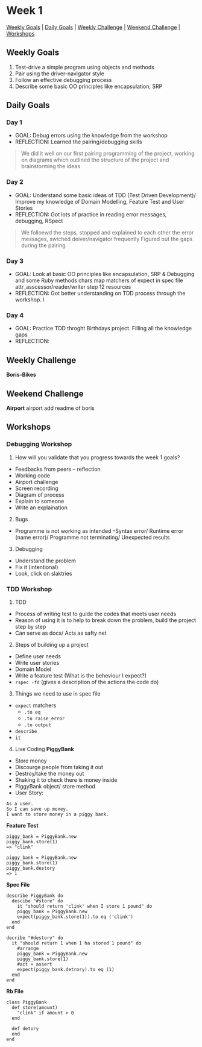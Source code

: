 # Week 1

[Weekly Goals]() | [Daily Goals]() | [Weekly Challenge]() | [Weekend Challenge]() | [Workshops]()



## Weekly Goals

1. Test-drive a simple program using objects and methods
2. Pair using the driver-navigator style
3. Follow an effective debugging process
4. Describe some basic OO principles like encapsulation, SRP

## Daily Goals
### Day 1
- GOAL: Debug errors using the knowledge from the workshop
- REFLECTION: Learned the pairing/debugging skills
> We did it well on our first pairing programming of the project, working on diagrams which outlined the structure of the project and brainstorming the ideas

### Day 2
- GOAL: Understand some basic ideas of TDD (Test Driven Development)/ Improve my knowledge of Domain Modelling, Feature Test and User Stories
- REFLECTION: Got lots of practice in reading error messages, debugging, RSpect
> We folloewd the steps, stopped and explained to each other the error messages, swiched deiver/navigator frequently
> Figured out the gaps during the pairing

### Day 3
- GOAL: Look at basic OO principles like encapsulation, SRP & Debugging and some Ruby methods
chars map
matchers of expect in spec file
attr_asscessor/reader/writer
step 12 resources
- REFLECTION: Got better understanding on TDD process through the workshop. l

### Day 4
- GOAL: Practice TDD throght Birthdays project. Filling all the knowledge gaps
- REFLECTION:


## Weekly Challenge
**Boris-Bikes**


## Weekend Challenge
**Airport**
airport
add readme of boris


## Workshops

### Debugging Workshop

1. How will you validate that you progress towards the week 1 goals?
-	Feedbacks from peers – reflection
-	Working code 
-	Airport challenge
-	Screen recording
-	Diagram of process
-	Explain to someone
-	Write an explaination

2. Bugs
-	Programme is not working as intended –Syntax error/ Runtime error (name error)/ Programme not terminating/ Unexpected results

3. Debugging
-	Understand the problem
-	Fix it (intentional)
-	Look, click on slaktries

### TDD Workshop

1. TDD
- Process of writing test to guide the codes that meets user needs
- Reason of using it is to help to break down the problem, build the project step by step
- Can serve as docs/ Acts as safty net

2. Steps of building up a project
- Define user needs
- Write user stories
- Domain Model
- Write a feature test (What is the beheviour I expect?)
- `rspec -fd` (gives a description of the actions the code do)

3. Things we need to use in spec file
- `expect` matchers
    - `.to eq`
    - `.to raise_error`
    - `.to output`
- `describe`
- `it`

4. Live Coding
**PiggyBank**
- Store money
- Discourge people from taking it out
- Destroy/take the money out
- Shaking it to check there is money inside
- PiggyBank object/ store method
- User Story: 
```
As a user. 
So I can save up money. 
I want to store money in a piggy bank.
```

**Feature Test**
```
piggy_bank = PiggyBank.new
piggy_bank.store(1)
=> "clink"
```
```
piggy_bank = PiggyBank.new
piggy_bank.store(1)
piggy_bank.destory
=> 1
```

**Spec File**
```
describe PiggyBank do
  descibe "#store" do
    it "should return 'clink' when I store 1 pound" do
    piggy_bank = PiggyBank.new
    expect(piggy_bank.store(1)).to eq ('clink')
  end
end
```
```
decribe "#destory" do
  it "should return 1 when I ha stored 1 pound" do
    #arrange
    piggy_bank = PiggyBank.new
    piggy_bank.store(1)
    #act + assert
    expect(piggy_bank.detrory).to eq (1)
  end
end
```


**Rb File**
```
class PiggyBank
  def store(amount)
    "clink" if amount > 0
  end
  
  def detory
  end
end
```

